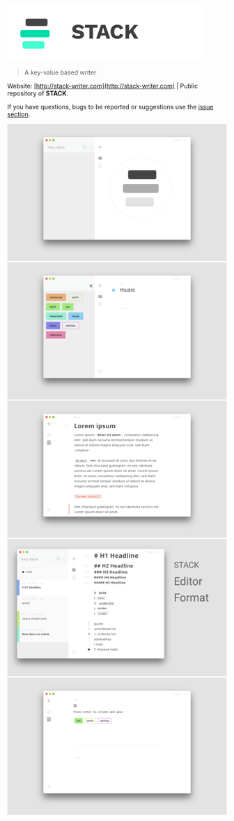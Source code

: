 ![Stack](./assets/images/logo_banner.png "Stack")

> A key-value based writer

Website: [http://stack-writer.com](http://stack-writer.com) | Public repository of **STACK**.

If you have questions, bugs to be reported or suggestions use the [issue section](https://github.com/chryb/stack-public/issues).

![img01](./assets/images/screenshots/s1.png "s1")
![img02](./assets/images/screenshots/s2.png "s2")
![img03](./assets/images/screenshots/s3.png "s3")
![img04](./assets/images/screenshots/s4.png "s4")
![img05](./assets/images/screenshots/s5.png "s5")
